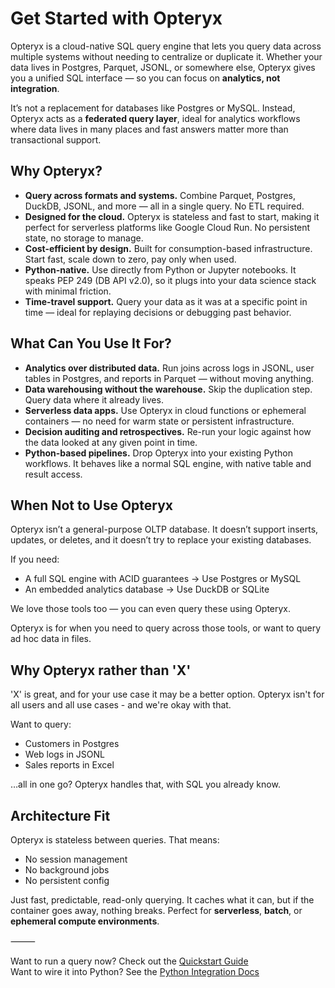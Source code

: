 # Get Started with Opteryx

Opteryx is a cloud-native SQL query engine that lets you query data across multiple systems without needing to centralize or duplicate it. Whether your data lives in Postgres, Parquet, JSONL, or somewhere else, Opteryx gives you a unified SQL interface — so you can focus on **analytics, not integration**.

It’s not a replacement for databases like Postgres or MySQL. Instead, Opteryx acts as a **federated query layer**, ideal for analytics workflows where data lives in many places and fast answers matter more than transactional support.

## Why Opteryx?

- **Query across formats and systems.** Combine Parquet, Postgres, DuckDB, JSONL, and more — all in a single query. No ETL required.
- **Designed for the cloud.** Opteryx is stateless and fast to start, making it perfect for serverless platforms like Google Cloud Run. No persistent state, no storage to manage.
- **Cost-efficient by design.** Built for consumption-based infrastructure. Start fast, scale down to zero, pay only when used.
- **Python-native.** Use directly from Python or Jupyter notebooks. It speaks PEP 249 (DB API v2.0), so it plugs into your data science stack with minimal friction.
- **Time-travel support.** Query your data as it was at a specific point in time — ideal for replaying decisions or debugging past behavior.

## What Can You Use It For?

- **Analytics over distributed data.** Run joins across logs in JSONL, user tables in Postgres, and reports in Parquet — without moving anything.
- **Data warehousing without the warehouse.** Skip the duplication step. Query data where it already lives.
- **Serverless data apps.** Use Opteryx in cloud functions or ephemeral containers — no need for warm state or persistent infrastructure.
- **Decision auditing and retrospectives.** Re-run your logic against how the data looked at any given point in time.
- **Python-based pipelines.** Drop Opteryx into your existing Python workflows. It behaves like a normal SQL engine, with native table and result access.

## When Not to Use Opteryx

Opteryx isn’t a general-purpose OLTP database. It doesn’t support inserts, updates, or deletes, and it doesn’t try to replace your existing databases.

If you need:  
- A full SQL engine with ACID guarantees → Use Postgres or MySQL  
- An embedded analytics database → Use DuckDB or SQLite  

We love those tools too — you can even query these using Opteryx.

Opteryx is for when you need to query across those tools, or want to query ad hoc data in files.

## Why Opteryx rather than 'X'

'X' is great, and for your use case it may be a better option. Opteryx isn't for all users and all use cases - and we're okay with that.

Want to query:  
- Customers in Postgres   
- Web logs in JSONL  
- Sales reports in Excel  

…all in one go?
Opteryx handles that, with SQL you already know.

## Architecture Fit

Opteryx is stateless between queries. That means:  
- No session management  
- No background jobs   
- No persistent config  

Just fast, predictable, read-only querying. It caches what it can, but if the container goes away, nothing breaks. Perfect for **serverless**, **batch**, or **ephemeral compute environments**.

⸻

Want to run a query now? Check out the [Quickstart Guide](quickstart.md)  
Want to wire it into Python? See the [Python Integration Docs](python-client.md)